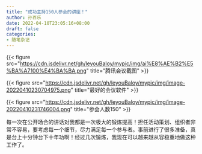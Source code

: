```yaml
---
title: "成功主持150人参会的讲座！"
author: 孙百乐
date: 2022-04-10T23:05:16+08:00
draft: false
categories: 
- 随笔杂记
---
```


{{< figure src="https://cdn.jsdelivr.net/gh/leyouBaloy/mypic/img/ai%E8%AE%B2%E5%BA%A7100%E4%BA%BA.png" title="腾讯会议截图" >}}



{{< figure src="https://cdn.jsdelivr.net/gh/leyouBaloy/mypic/img/image-20220410230704975.png" title="最好的会议软件" >}}

{{< figure src="https://cdn.jsdelivr.net/gh/leyouBaloy/mypic/img/image-20220410231746004.png" title="参会人数150" >}}



每一次在公开场合的讲话对我都是一次极大的锻炼提高！担任活动策划、组织者非常不容易，要考虑每一个细节，尽力满足每一个参与者。事前进行了很多准备，真是台上十分钟台下十年功啊！经过几次锻炼，我现在可以越来越从容稳重地做这种工作了。

